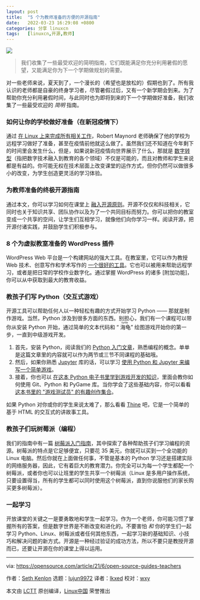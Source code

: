 ```yaml
---
layout: post
title:	"5 个为教师准备的方便的开源指南"
date:	2022-03-23 16:29:08 +0800 
categories:	分享 linuxcn 
tags:	[linuxcn,开源,教师]
---
```



![](/Asserts/Images//attachment/album/202203/23/162904laqecdh4xraveac7.jpg)



> 
> 我们收集了一些最受欢迎的简明指南，它们既能满足你充分利用暑假的愿望，又能满足你为下一个学期做规划的需要。
> 
> 
> 


对一些老师来说，夏天到了，一个漫长的（希望也是放松的）假期也到了。所有我认识的老师都是自豪的终身学习者，尽管暑假过后，又有一个新学期会到来。为了帮助你充分利用暑假时间，与此同时也为即将到来的下一个学期做好准备，我们收集了一些最受欢迎的 *简明* 指南。


### 如何让你的学校做好准备（在新冠疫情下）


通过 [在 Linux 上来完成所有相关工作](https://opensource.com/article/21/5/linux-school-servers)，Robert Maynord 老师确保了他的学校为远程学习做好了准备，甚至在疫情前他就这么做了。虽然我们还不知道在今年剩下的时间里会发生什么，但是，如果说新冠疫情向世界展示了什么，那就是 [数字转型](https://enterprisersproject.com/what-is-digital-transformation)（指把数字技术融入到教育的各个领域）不仅是可能的，而且对教师和学生来说都是有益的。你可能无权在技术层面上改变课堂的运作方式，但你仍然可以做很多小的改变，为学生创造更灵活的学习体验。


### 为教师准备的终极开源指南


通过本文，你可以学习如何在课堂上 [融入开源原则](https://opensource.com/article/20/7/open-source-teachers)。开源不仅仅和科技相关，它同时也关于知识共享、团队协作以及为了一个共同目标而努力。你可以把你的教室变成一个共享的空间，让学生们互相学习，就像他们向你学习一样。阅读开源，把开源付诸实践，并鼓励学生们积极参与。


### 8 个为虚拟教室准备的 WordPress 插件


WordPress Web 平台是一个构建网站的强大工具。在教室里，它可以作为教授 Web 技术、创意写作和学术写作的 [一个很好的工具](https://opensource.com/article/20/3/wordpress-education)。它也可以被用来帮助远程学习，或者是把日常的学校作业数字化。通过掌握 WordPress 的诸多 [附加功能]，你可以从中获取到最大的教育收益。


### 教孩子们写 Python（交互式游戏）


开源工具可以帮助任何人以一种轻松有趣的方式开始学习 Python —— 那就是制作游戏。当然，Python 涉及到很多方面的东西。别担心，我们有一个课程可以带你从安装 Python 开始，通过简单的文本代码和 “<ruby> 海龟 <rt>  turtle </rt></ruby>” 绘图游戏开始你的第一步，一直到中级游戏开发。


1. 首先，安装 Python，阅读我们的 [Python 入门文章](https://opensource.com/article/17/10/python-101)，熟悉编程的概念。单单是这篇文章里的内容就可以作为两节或三节不同课程的基础哦。
2. 然后，如果你熟悉 [Jupyter](https://opensource.com/article/18/3/getting-started-jupyter-notebooks) 库的话，可以学习 [使用 Python 和 Jupyter 来编写一个简单游戏](https://opensource.com/article/20/5/python-games)。
3. 接着，你也可以 [在这本 Python 电子书里学到游戏开发的知识](https://opensource.com/article/20/10/learn-python-ebook)，里面会教你如何使用 Git、Python 和 PyGame 库。当你学会了这些基础内容，你可以看看 [这本书里的 "游戏测试员" 的有趣创作集合](https://github.com/MakerBox-NZ?q=pygame&type=&language=&sort=)。


如果 Python 对你或你的学生来说太难了，那么看看 [Thine](https://opensource.com/article/18/2/twine-gaming) 吧，它是一个简单的基于 HTML 的交互式的讲故事工具。


### 教孩子们玩树莓派（编程）


我们的指南中有一篇 [树莓派入门指南](https://opensource.com/article/19/3/teach-kids-program-raspberry-pi)，其中探索了各种帮助孩子们学习编程的资源。树莓派的特点是它足够便宜，只要花 35 美元，你就可以买到一个全功能的 Linux 电脑。然后你就在上面做任何事，不管是基本的 Python 学习还是搭建实际的网络服务器，因此，它有着巨大的教育潜力。你完全可以为每一个学生都配一个树莓派，或者你也可以让班里的学生共享一个树莓派（Linux 是多用户操作系统，只要设置得当，所有的学生都可以同时使用这个树莓派，直到你说服他们的家长购买更多树莓派）。


### 一起学习


开放课堂的关键之一是要勇敢地和学生一起学习。作为一个老师，你可能习惯了掌握所有的答案，但是数字世界是不断改变和进化的。不要害怕 *和* 你的学生们一起学习 Python、Linux、树莓派或者任何其他东西，一起学习新的基础知识、小技巧和解决问题的新方式。开源是一种经过验证的成功方法，所以不要只是教授开源而已，还要让开源在你的课堂上得以运用。




---


via: <https://opensource.com/article/21/6/open-source-guides-teachers>


作者：[Seth Kenlon](https://opensource.com/users/seth) 选题：[lujun9972](https://github.com/lujun9972) 译者：[lkxed](https://github.com/lkxed) 校对：[wxy](https://github.com/wxy)


本文由 [LCTT](https://github.com/LCTT/TranslateProject) 原创编译，[Linux中国](https://linux.cn/) 荣誉推出
